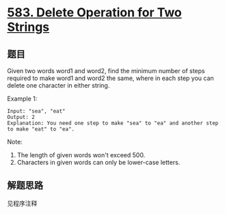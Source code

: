 # [583. Delete Operation for Two Strings](https://leetcode.com/problems/delete-operation-for-two-strings/)

## 题目

Given two words word1 and word2, find the minimum number of steps required to make word1 and word2 the same, where in each step you can delete one character in either string.

Example 1:

```text
Input: "sea", "eat"
Output: 2
Explanation: You need one step to make "sea" to "ea" and another step to make "eat" to "ea".
```

Note:

1. The length of given words won't exceed 500.
1. Characters in given words can only be lower-case letters.

## 解题思路

见程序注释
